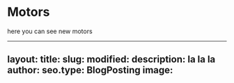 # Motors

here you can see new motors

---
layout: 
title: 
slug: 
modified: 
description: la la la 
author: 
seo.type: BlogPosting
image: 
---
